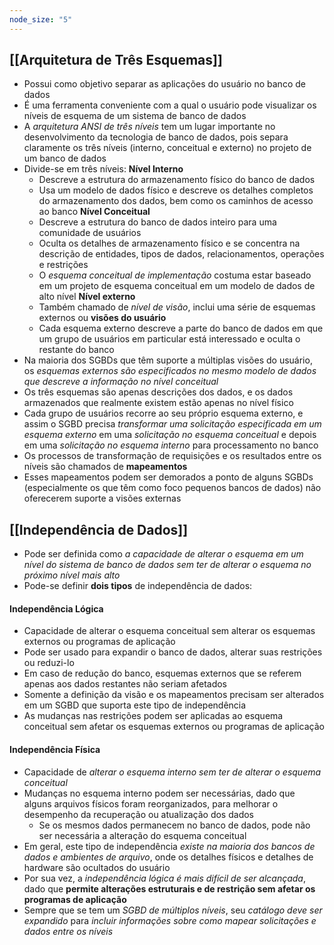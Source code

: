 ```yaml
---
node_size: "5"
---
```

## [[Arquitetura de Três Esquemas]]
- Possui como objetivo separar as aplicações do usuário no banco de dados
- É uma ferramenta conveniente com a qual o usuário pode visualizar os níveis de esquema de um sistema de banco de dados
- A _arquitetura ANSI de três níveis_ tem um lugar importante no desenvolvimento da tecnologia de banco de dados, pois separa claramente os três níveis (interno, conceitual e externo) no projeto de um banco de dados
- Divide-se em três níveis:
	**Nível Interno**
	- Descreve a estrutura do armazenamento físico do banco de dados
	- Usa um modelo de dados físico e descreve os detalhes completos do armazenamento dos dados, bem como os caminhos de acesso ao banco
	**Nível Conceitual**
	- Descreve a estrutura do banco de dados inteiro para uma comunidade de usuários
	- Oculta os detalhes de armazenamento físico e se concentra na descrição de entidades, tipos de dados, relacionamentos, operações e restrições
	- O *esquema conceitual de implementação* costuma estar baseado em um projeto de esquema conceitual em um modelo de dados de alto nível
	**Nível externo**
	- Também chamado de *nível de visão*, inclui uma série de esquemas externos ou **visões do usuário**
	- Cada esquema externo descreve a parte do banco de dados em que um grupo de usuários em particular está interessado e oculta o restante do banco
- Na maioria dos SGBDs que têm suporte a múltiplas visões do usuário, os _esquemas externos são especificados no mesmo modelo de dados que descreve a informação no nível conceitual_
- Os três esquemas são apenas descrições dos dados, e os dados armazenados que realmente existem estão apenas no nível físico
- Cada grupo de usuários recorre ao seu próprio esquema externo, e assim o SGBD precisa _transformar uma solicitação especificada em um esquema externo_ em uma _solicitação no esquema conceitual_ e depois em uma _solicitação no esquema interno_ para processamento no banco
- Os processos de transformação de requisições e os resultados entre os níveis são chamados de **mapeamentos**
- Esses mapeamentos podem ser demorados a ponto de alguns SGBDs (especialmente os que têm como foco pequenos bancos de dados) não oferecerem suporte a visões externas
## [[Independência de Dados]]
- Pode ser definida como *a capacidade de alterar o esquema em um nível do sistema de banco de dados sem ter de alterar o esquema no próximo nível mais alto*
- Pode-se definir **dois tipos** de independência de dados:
#### Independência Lógica
- Capacidade de alterar o esquema conceitual sem alterar os esquemas externos ou programas de aplicação
- Pode ser usado para expandir o banco de dados, alterar suas restrições ou reduzi-lo
- Em caso de redução do banco, esquemas externos que se referem apenas aos dados restantes não seriam afetados
- Somente a definição da visão e os mapeamentos precisam ser alterados em um SGBD que suporta este tipo de independência
- As mudanças nas restrições podem ser aplicadas ao esquema conceitual sem afetar os esquemas externos ou programas de aplicação
#### Independência Física
- Capacidade de _alterar o esquema interno sem ter de alterar o esquema conceitual_
- Mudanças no esquema interno podem ser necessárias, dado que alguns arquivos físicos foram reorganizados, para melhorar o desempenho da recuperação ou atualização dos dados
	- Se os mesmos dados permanecem no banco de dados, pode não ser necessária a alteração do esquema conceitual
- Em geral, este tipo de independência _existe na maioria dos bancos de dados e ambientes de arquivo_, onde os detalhes físicos e detalhes de hardware são ocultados do usuário
- Por sua vez, a _independência lógica é mais difícil de ser alcançada_, dado que **permite alterações estruturais e de restrição sem afetar os programas de aplicação**
- Sempre que se tem um _SGBD de múltiplos níveis_, seu _catálogo deve ser expandido_ para _incluir informações sobre como mapear solicitações e dados entre os níveis_